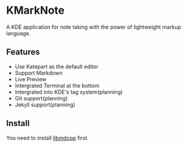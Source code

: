 # KMarkNote

A KDE application for note taking with the power of lightweight markup language.

## Features
+ Use Katepart as the default editor
+ Support Markdown
+ Live Preview
+ Intergrated Terminal at the bottom
+ Intergrated into KDE's tag system(planning)
+ Git support(planning)
+ Jekyll support(planning)

## Install

You need to install [libmdcpp](https://github.com/sadhen/libmdcpp) first.
